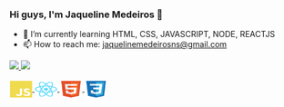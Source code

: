 ### Hi guys, I'm Jaqueline Medeiros 👋

- 🌱 I’m currently learning HTML, CSS, JAVASCRIPT, NODE, REACTJS
- 📫 How to reach me: jaquelinemedeirosns@gmail.com

<div>
  <a href="https://github.com/jaqueline-medeiros">
  <img height="180em" src="https://github-readme-stats.vercel.app/api?username=jaqueline-medeiros&show_icons=true&theme=react&include_all_commits=true&count_private=true"/>
  <img height="180em" src="https://github-readme-stats.vercel.app/api/top-langs/?username=jaqueline-medeiros&layout=compact&langs_count=7&theme=react"/>
</div>

  <div style="display: inline_block"><br>
  <img align="center" alt="Gab-Js" height="30" width="40" src="https://raw.githubusercontent.com/devicons/devicon/master/icons/javascript/javascript-plain.svg">
  <img align="center" alt="Gab-React" height="30" width="40" src="https://raw.githubusercontent.com/devicons/devicon/master/icons/react/react-original.svg">
  <img align="center" alt="Gab-HTML" height="30" width="40" src="https://raw.githubusercontent.com/devicons/devicon/master/icons/html5/html5-original.svg">
  <img align="center" alt="Gab-CSS" height="30" width="40" src="https://raw.githubusercontent.com/devicons/devicon/master/icons/css3/css3-original.svg">
</div>
